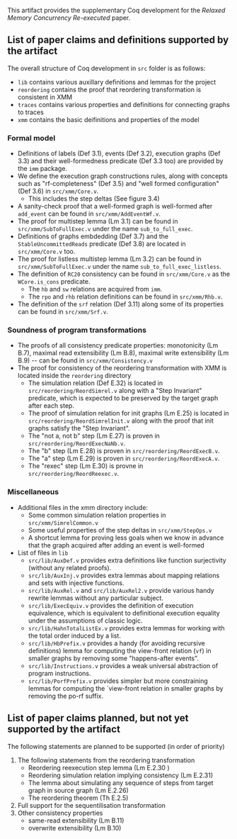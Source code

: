 This artifact provides the supplementary Coq development for the *Relaxed Memory Concurrency Re-executed* paper.

## List of paper claims and definitions supported by the artifact

The overall structure of Coq development in `src` folder is as follows:

* `lib` contains various auxillary definitions and lemmas for the project
* `reordering` contains the proof that reordering transformation is consistent in XMM
* `traces` contains various properties and definitions for connecting graphs to traces
* `xmm` contains the basic deifinitions and properties of the model

### Formal model

* Definitions of labels (Def 3.1), events (Def 3.2), execution graphs (Def 3.3) and their well-formedness predicate (Def 3.3 too) are provided by the `imm` package.
* We define the execution graph constructions rules, along with concepts such as "rf-completeness" (Def 3.5) and "well formed configuration" (Def 3.6) in `src/xmm/Core.v`.
    - This includes the step deltas (See figure 3.4)
* A sanity-check proof that a well-formed graph is well-formed after `add_event` can be found in `src/xmm/AddEventWf.v`.
* The proof for multistep lemma (Lm 3.1) can be found in `src/xmm/SubToFullExec.v` under the name `sub_to_full_exec`.
* Definitions of graphs embdedding (Def 3.7) and the `StableUncommittedReads` predicate (Def 3.8) are located in `src/xmm/Core.v` too.
* The proof for listless multistep lemma (Lm 3.2) can be found in `src/xmm/SubToFullExec.v` under the name `sub_to_full_exec_listless`.
* The definition of `RC20` consistency can be found in `src/xmm/Core.v` as the `WCore.is_cons` predicate.
    - The `hb` and `sw` relations are acquired from `imm`.
    - The `rpo` and `rhb` relation definitions can be found in `src/xmm/Rhb.v`.
* The definition of the `srf` relation (Def 3.11) along some of its properties can be found in `src/xmm/Srf.v`.

### Soundness of program transformations

* The proofs of all consistency predicate properties: monotonicity (Lm B.7), maximal read extensibility (Lm B.8), maximal write extensibility (Lm B.9) -- can be found in `src/xmm/Consistency.v`
* The proof for consistency of the reordering transformation with XMM is located inside the `reordering` directory
    - The simulation relation (Def E.32) is located in `src/reordering/ReordSimrel.v` along with a "Step Invariant" predicate, which is expected to be preserved by the target graph after each step.
    - The proof of simulation relation for init graphs (Lm E.25) is located in `src/reordering/ReordSimrelInit.v` along with the proof that init graphs satisfy the "Step Invariant".
    - The "not a, not b" step (Lm E.27) is proven in `src/reordering/ReordExecNaNb.v`.
    - The "b" step (Lm E.28) is proven in `src/reordering/ReordExecB.v`.
    - The "a" step (Lm E.29) is proven in `src/reordering/ReordExecA.v`.
    - The "rexec" step (Lm E.30) is provne in `src/reordering/ReordReexec.v`.

### Miscellaneous

* Additional files in the xmm directory include:
    - Some common simulation relation properties in `src/xmm/SimrelCommon.v`
    - Some useful properties of the step deltas in `src/xmm/StepOps.v`
    - A shortcut lemma for proving less goals when we know in advance that the graph acquired after adding an event is well-formed
* List of files in `lib`
    - `src/lib/AuxDef.v` provides extra definitions like function surjectivity (without any related proofs).
    - `src/lib/AuxInj.v` provides extra lemmas about mapping relations and sets with injective functions.
    - `src/lib/AuxRel.v` and `src/lib/AuxRel2.v` provide various handy rewrite lemmas without any particular subject.
    - `src/lib/ExecEquiv.v` provides the definition of execution equivalence, which is equivalent to definitional execution equality under the assumptions of classic logic.
    - `src/lib/HahnTotalListEx.v` provides extra lemmas for working with the total order induced by a list.
    - `src/lib/HbPrefix.v` provides a handy (for avoiding recursive definitions) lemma for computing the view-front relation (`vf`) in smaller graphs by removing some "happens-after events".
    - `src/lib/Instructions.v` provides a weak universal abstraction of program instructions.
    - `src/lib/PorfPrefix.v` provides simpler but more constraining lemmas for computing the `view-front relation in smaller graphs by removing the po-rf suffix.

## List of paper claims planned, but not yet supported by the artifact

The following statements are planned to be supported (in order of priority)
1. The following statements from the reordering transformation
    - Reordering reexecution step lemma (Lm E.2.30 )
    - Reordering simulation relation implying consistency (Lm E.2.31)
    - The lemma about simulating any sequence of steps from target graph in source graph (Lm E.2.26)
    - The reordering theorem (Th E.2.5)
2. Full support for the sequentilisation transformation
3. Other consistency properties
    - same-read extensibility (Lm B.11)
    - overwrite extensibility (Lm B.10)